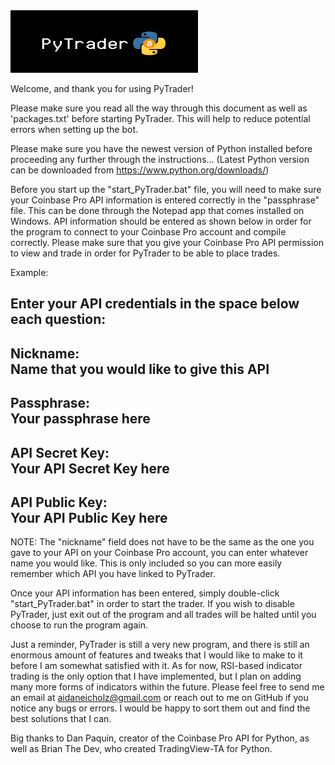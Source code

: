 
<img src="https://github.com/AidanE122/PyTrader/blob/main/PyTrader.png" width="300" height="100">

Welcome, and thank you for using PyTrader!

Please make sure you read all the way through this document as well as 
'packages.txt' before starting PyTrader. This will help to reduce potential
errors when setting up the bot.

Please make sure you have the newest version of Python installed before
proceeding any further through the instructions...
(Latest Python version can be downloaded from https://www.python.org/downloads/)

Before you start up the "start_PyTrader.bat" file, you will need to make sure 
your Coinbase Pro API information is entered correctly in the "passphrase" file. 
This can be done through the Notepad app that comes installed on Windows. API 
information should be entered as shown below in order for the program to connect
to your Coinbase Pro account and compile correctly. Please make sure that you give
your Coinbase Pro API permission to view and trade in order for PyTrader to be 
able to place trades.

Example:

Enter your API credentials in the space below each question:
-----------------------------------------------
Nickname:                 
Name that you would like to give this API
-----------------------------------------------
Passphrase:               
Your passphrase here
-----------------------------------------------
API Secret Key:               
Your API Secret Key here
-----------------------------------------------
API Public Key:               
Your API Public Key here
-----------------------------------------------

NOTE: The "nickname" field does not have to be the same as the one you gave to
your API on your Coinbase Pro account, you can enter whatever name you would like. 
This is only included so you can more easily remember which API you have linked 
to PyTrader.

Once your API information has been entered, simply double-click "start_PyTrader.bat"
in order to start the trader. If you wish to disable PyTrader, just exit out of the 
program and all trades will be halted until you choose to run the program again.

Just a reminder, PyTrader is still a very new program, and there is still an enormous
amount of features and tweaks that I would like to make to it before I am somewhat
satisfied with it. As for now, RSI-based indicator trading is the only option that I 
have implemented, but I plan on adding many more forms of indicators within the future.
Please feel free to send me an email at aidaneicholz@gmail.com or reach out to me on 
GitHub if you notice any bugs or errors. I would be happy to sort them out and find the
best solutions that I can.

Big thanks to Dan Paquin, creator of the Coinbase Pro API for Python, as well 
as Brian The Dev, who created TradingView-TA for Python.
